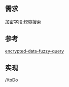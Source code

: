 ## 需求

加密字段;模糊搜索

## 参考

[encrypted-data-fuzzy-query](https://ningyu1.github.io/20201230/encrypted-data-fuzzy-query.html)

## 实现

//toDo

```Java
 
```